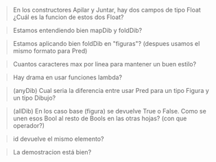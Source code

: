> En los constructores Apilar y Juntar, hay dos campos de tipo Float ¿Cuál es la funcion de estos dos Float?

> Estamos entendiendo bien mapDib y foldDib?

> Estamos aplicando bien foldDib en "figuras"? (despues usamos el mismo formato para Pred)

> Cuantos caracteres max por linea para mantener un buen estilo?

> Hay drama en usar funciones lambda?

> (anyDib) Cual seria la diferencia entre usar Pred para un tipo Figura y un tipo Dibujo?

> (allDib) En los caso base (figura) se devuelve True o False. Como se unen esos Bool al resto de Bools en las otras hojas? (con que operador?)

> id devuelve el mismo elemento?

> La demostracion está bien?

